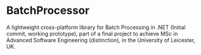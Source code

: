 # BatchProcessor
A lightweight cross-platform library for Batch Processing in .NET (Initial commit, working prototype), part of a final project to achieve MSc in Advanced Software Engineering (distinction), in the University of Leicester, UK.
